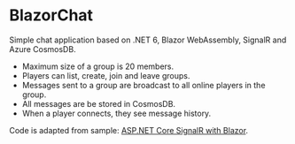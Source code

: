 # BlazorChat

Simple chat application based on .NET 6, Blazor WebAssembly, SignalR and Azure CosmosDB.

* Maximum size of a group is 20 members.
* Players can list, create, join and leave groups.
* Messages sent to a group are broadcast to all online players in the group.
* All messages are be stored in CosmosDB.
* When a player connects, they see message history.

Code is adapted from sample: 
[ASP.NET Core SignalR with Blazor](https://docs.microsoft.com/en-us/aspnet/core/tutorials/signalr-blazor?view=aspnetcore-5.0&tabs=visual-studio&pivots=webassembly).